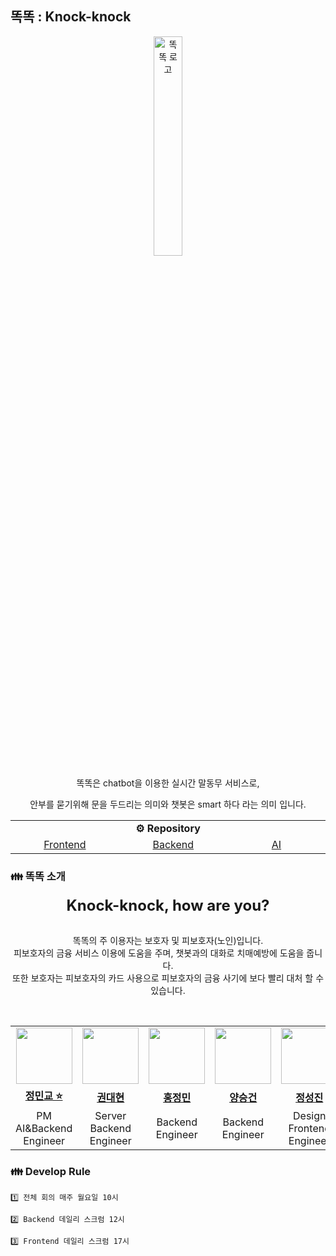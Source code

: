 ## 똑똑 : Knock-knock

<div align="center">

<img alt="똑똑 로고" src="https://github.com/user-attachments/assets/f448e8e4-99b5-40e5-9df2-1a70742dde2e" width="30%">
<br>

똑똑은 chatbot을 이용한 실시간 말동무 서비스로, 

안부를 묻기위해 문을 두드리는 의미와 챗봇은 smart 하다 라는 의미 입니다.
</div>

<div align="center">
<table>
    <tr align="center">
        <td colspan="3" style="font-weight:bold">⚙️ Repository</td>
    </tr>
    <tr>
        <td align="center" width="200px;">
            <a href="https://github.com/Knock-and-knock/frontend">Frontend</a>
        </td>
        <td align="center" width="200px;">
            <a href="https://github.com/Knock-and-knock/backend">Backend</a>
        </td>
        <td align="center" width="200px;">
            <a href="https://github.com/Knock-and-knock/AI">AI</a>
        </td>
    </tr>
</table>
</div>


### 👪 똑똑 소개

<div align="center">

<div style="font-size:1.5rem; font-weight:bold">
    Knock-knock, how are you?
</div>

<br>

똑똑의 주 이용자는 보호자 및 피보호자(노인)입니다.<br>
피보호자의 금융 서비스 이용에 도움을 주며, 챗봇과의 대화로 치매예방에 도움을 줍니다.<br>
또한 보호자는 피보호자의 카드 사용으로 피보호자의 금융 사기에 보다 빨리 대처 할 수 있습니다.
</div>

<br>

<div align="center">
<table>
    <tr>
        <td align="center" width="100px;">
            <a href="https://github.com/MinkyoDev"><img src="https://avatars.githubusercontent.com/MinkyoDev" width="90px"></a>
        </td>
        <td align="center" width="100px;">
            <a href="https://github.com/DevHyun2"><img src="https://avatars.githubusercontent.com/DevHyun2" width="90px"></a>
        <td align="center" width="100px;">
            <a href="https://github.com/wjdals898"><img src="https://avatars.githubusercontent.com/wjdals898" width="90px"></a>
        </td>
        </td>
        <td align="center" width="100px;">
            <a href="https://github.com/YangxGeon"><img src="https://avatars.githubusercontent.com/YangxGeon" width="90px"></a>
        </td>
        <td align="center" width="100px;">
            <a href="https://github.com/cocopg"><img src="https://avatars.githubusercontent.com/cocopg" width="90px"></a>
        </td>
        <td align="center" width="100px;">
            <a href="https://github.com/lee21330"><img src="https://avatars.githubusercontent.com/lee21330" width="90px"></a>
        </td>
        <td align="center" width="100px;">
            <a href="https://github.com/SonDongHee123"><img src="https://avatars.githubusercontent.com/SonDongHee123" width="90px"></a>
        </td>
    </tr>
    <tr>
        <td align="center"><a href="https://github.com/MinkyoDev"><b>정민교 ⭐️</b></a> </td>
        <td align="center"><a href="https://github.com/DevHyun2"><b>권대현</b></a> </td>
        <td align="center"><a href="https://github.com/wjdals898"><b>홍정민</b></a> </td>
        <td align="center"><a href="https://github.com/YangxGeon"><b>양승건</b></a> </td>
        <td align="center"><a href="https://github.com/cocopg"><b>정성진</b></a> </td>
        <td align="center"><a href="https://github.com/lee21330"><b>이두리</b></a> </td>
        <td align="center"><a href="https://github.com/SonDongHee123"><b>손동희</b></a> </td>
    </tr>
    <tr>
        <td align="center">PM<br>AI&Backend Engineer</td>
        <td align="center">Server<br>Backend Engineer</td>
        <td align="center">Backend Engineer</td>
        <td align="center">Backend Engineer</td>
        <td align="center">Design<br>Frontend Engineer</td>
        <td align="center">Design<br>Frontend Engineer</td>
        <td align="center">Design<br>Frontend Engineer</td>
    </tr>
</table>
</div>

### 👪 Develop Rule

```
1️⃣ 전체 회의 매주 월요일 10시

2️⃣ Backend 데일리 스크럼 12시

3️⃣ Frontend 데일리 스크럼 17시
```
